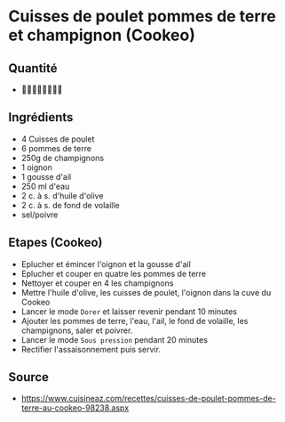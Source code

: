 # Cuisses de poulet pommes de terre et champignon (Cookeo)

## Quantité

* :raising_hand_man::raising_hand_man::raising_hand_man::raising_hand_man:

## Ingrédients

* 4 Cuisses de poulet
* 6 pommes de terre
* 250g de champignons
* 1 oignon
* 1 gousse d'ail
* 250 ml d'eau
* 2 c. à s. d'huile d'olive
* 2 c. à s. de fond de volaille
* sel/poivre

## Etapes (Cookeo)

* Eplucher et émincer l'oignon et la gousse d'ail
* Eplucher et couper en quatre les pommes de terre
* Nettoyer et couper en 4 les champignons
* Mettre l'huile d'olive, les cuisses de poulet, l'oignon dans la cuve du Cookeo 
* Lancer le mode `Dorer` et laisser revenir pendant 10 minutes
* Ajouter les pommes de terre, l'eau, l'ail, le fond de volaille, les champignons, saler et poivrer.
* Lancer le mode `Sous pression` pendant 20 minutes
* Rectifier l'assaisonnement puis servir. 

## Source 

* https://www.cuisineaz.com/recettes/cuisses-de-poulet-pommes-de-terre-au-cookeo-98238.aspx